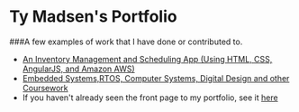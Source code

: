 # Ty Madsen's Portfolio
###A few examples of work that I have done or contributed to.
- [An Inventory Management and Scheduling App (Using HTML, CSS, AngularJS, and Amazon AWS)](http://inventoryox.com/)
- [Embedded Systems,RTOS, Computer Systems, Digital Design and other Coursework](https://github.com/tymadsen/course-code)
- If you haven't already seen the front page to my portfolio, see it [here](http://tymadsen.github.io/portfolio)
